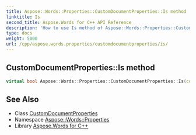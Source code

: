 ```yaml
---
title: Aspose::Words::Properties::CustomDocumentProperties::Is method
linktitle: Is
second_title: Aspose.Words for C++ API Reference
description: 'How to use Is method of Aspose::Words::Properties::CustomDocumentProperties class in C++.'
type: docs
weight: 5000
url: /cpp/aspose.words.properties/customdocumentproperties/is/
---
```

## CustomDocumentProperties::Is method




```cpp
virtual bool Aspose::Words::Properties::CustomDocumentProperties::Is(const System::TypeInfo &target) const override
```

## See Also

* Class [CustomDocumentProperties](../)
* Namespace [Aspose::Words::Properties](../../)
* Library [Aspose.Words for C++](../../../)
